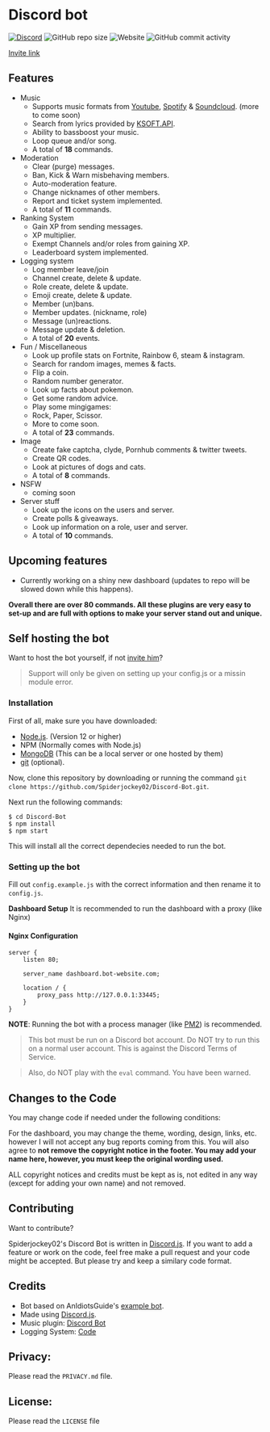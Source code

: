 # Discord bot
[![Discord](https://img.shields.io/discord/658113349384667198.svg?label=&logo=discord&logoColor=ffffff&color=7389D8&labelColor=6A7EC2)](https://discord.gg/8g6zUQu)
![GitHub repo size](https://img.shields.io/github/repo-size/Spiderjockey02/Discord-Bot)
![Website](https://img.shields.io/website?down_color=red&down_message=offline&up_color=green&up_message=online&url=http%3A%2F%2F86.25.177.233%2F)
![GitHub commit activity](https://img.shields.io/github/commit-activity/m/Spiderjockey02/Discord-Bot)

[Invite link](https://discord.com/oauth2/authorize?response_type=code&client_id=647203942903840779&permissions=8&scope=bot)
## Features
* Music
  * Supports music formats from [Youtube](https://www.youtube.com/), [Spotify](https://www.spotify.com/) & [Soundcloud](https://www.soundcloud.com). (more to come soon)
  * Search from lyrics provided by [KSOFT.API](https://api.ksoft.si/).
  * Ability to bassboost your music.
  * Loop queue and/or song.
  * A total of **18** commands.
* Moderation
  * Clear (purge) messages.
  * Ban, Kick & Warn misbehaving members.
  * Auto-moderation feature.
  * Change nicknames of other members.
  * Report and ticket system implemented.
  * A total of **11** commands.
* Ranking System
  * Gain XP from sending messages.
  * XP multiplier.
  * Exempt Channels and/or roles from gaining XP.
  * Leaderboard system implemented.
* Logging system
  * Log member leave/join
  * Channel create, delete & update.
  * Role create, delete & update.
  * Emoji create, delete & update.
  * Member (un)bans.
  * Member updates. (nickname, role)
  * Message (un)reactions.
  * Message update & deletion.
  * A total of **20** events.
* Fun / Miscellaneous
  * Look up profile stats on Fortnite, Rainbow 6, steam & instagram.
  * Search for random images, memes & facts.
  * Flip a coin.
  * Random number generator.
  * Look up facts about pokemon.
  * Get some random advice.
  * Play some mingigames:
   - Rock, Paper, Scissor.
   - More to come soon.
  * A total of **23** commands.
* Image
  * Create fake captcha, clyde, Pornhub comments & twitter tweets.
  * Create QR codes.
  * Look at pictures of dogs and cats.
  * A total of **8** commands.
* NSFW
  * coming soon
* Server stuff
  * Look up the icons on the users and server.
  * Create polls & giveaways.
  * Look up information on a role, user and server.
  * A total of **10** commands.
## Upcoming features
* Currently working on a shiny new dashboard (updates to repo will be slowed down while this happens).

**Overall there are over 80 commands.
All these plugins are very easy to set-up and are full with options to make your server stand out and unique.**
## Self hosting the bot
Want to host the bot yourself, if not [invite him](https://discord.com/oauth2/authorize?response_type=code&client_id=647203942903840779&permissions=8&scope=bot)?

>Support will only be given on setting up your config.js or a missin module error.
### Installation

First of all, make sure you have downloaded:
 * [Node.js](https://nodejs.org/en/). (Version 12 or higher)
 * NPM (Normally comes with Node.js)
 * [MongoDB](https://www.mongodb.com/) (This can be a local server or one hosted by them)
 * [git](https://git-scm.com/) (optional).

Now, clone this repository by
downloading or running the command `git clone https://github.com/Spiderjockey02/Discord-Bot.git`.

Next run the following commands:
```
$ cd Discord-Bot
$ npm install
$ npm start
```
This will install all the correct dependecies needed to run the bot.

### Setting up the bot

Fill out `config.example.js` with the correct information and then rename it to `config.js`.

**Dashboard Setup**
It is recommended to run the dashboard with a proxy (like Nginx)
#### Nginx Configuration
```
server {
    listen 80;

    server_name dashboard.bot-website.com;

    location / {
        proxy_pass http://127.0.0.1:33445;
    }
}
```
**NOTE**: Running the bot with a process manager (like [PM2](https://discordjs.guide/improving-dev-environment/pm2.html)) is recommended.

>This bot must be run on a Discord bot account. Do NOT try to run this on a normal user account. This is against the Discord Terms of Service.

>Also, do NOT play with the `eval` command. You have been warned.


## Changes to the Code
You may change code if needed under the following conditions:

For the dashboard, you may change the theme, wording, design, links, etc. however I will not accept any bug reports coming from this. You will also agree to **not remove the copyright notice in the footer. You may add your name here, however, you must keep the original wording used.**

ALL copyright notices and credits must be kept as is, not edited in any way (except for adding your own name) and not removed.

## Contributing
Want to contribute?

Spiderjockey02's Discord Bot is written in [Discord.js](https://github.com/discordjs/discord.js). If you want to add a feature or work on the code, feel free make a pull request and your code might be accepted. But please try and keep a similary code format.

## Credits
* Bot based on AnIdiotsGuide's [example bot](https://github.com/AnIdiotsGuide/guidebot).
* Made using [Discord.js](https://github.com/discordjs/discord.js).
* Music plugin: [Discord Bot](https://github.com/eritislami/evobot)
* Logging System: [Code](https://github.com/CodeBullet-Community/BulletBot/blob/master/src/megalogger.ts)

## Privacy:
Please read the `PRIVACY.md` file.

## License:
Please read the `LICENSE` file
